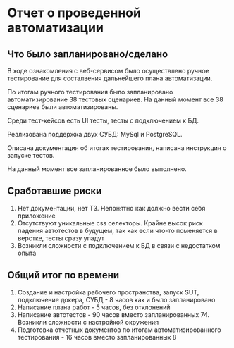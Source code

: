 # Отчет о проведенной автоматизации
## Что было запланировано/сделано
В ходе ознакомления с веб-сервисом было осуществлено ручное тестирование для состалвения дальнейшего плана автоматизации.

По итогам ручного тестирования было запланировано автоматизирование 38 тестовых сценариев. На данный момент все 38 сценариев были автоматизированы.

Среди тест-кейсов есть UI тесты, тесты с подключением к БД.

Реализована поддержка двух СУБД: MySql и PostgreSQL.

Описана документация об итогах тестирования, написана инструкция о запуске тестов.

На данный момент все запланированное было выполнено.

## Сработавшие риски
1. Нет документации, нет ТЗ. Непонятно как должно вести себя приложение
2. Отсутствуют уникальные css селекторы. Крайне высок риск падения автотестов в будущем, так как если что-то поменяется в верстке, тесты сразу упадут
3. Возникли сложности с подключением к БД в связи с недостатком опыта

## Общий итог по времени
1. Создание и настройка рабочего пространства, запуск SUT, подключение докера, СУБД - 8 часов как и было запланировано
2. Написание плана работ - 5 часов, без отклонений
3. Написание автотестов - 90 часов вместо запланированных 74. Возникли сложности с настройкой окружения
4. Подготовка отчетных документов по итогам автоматизированного тестирования - 16 часов вместо запланированных 8